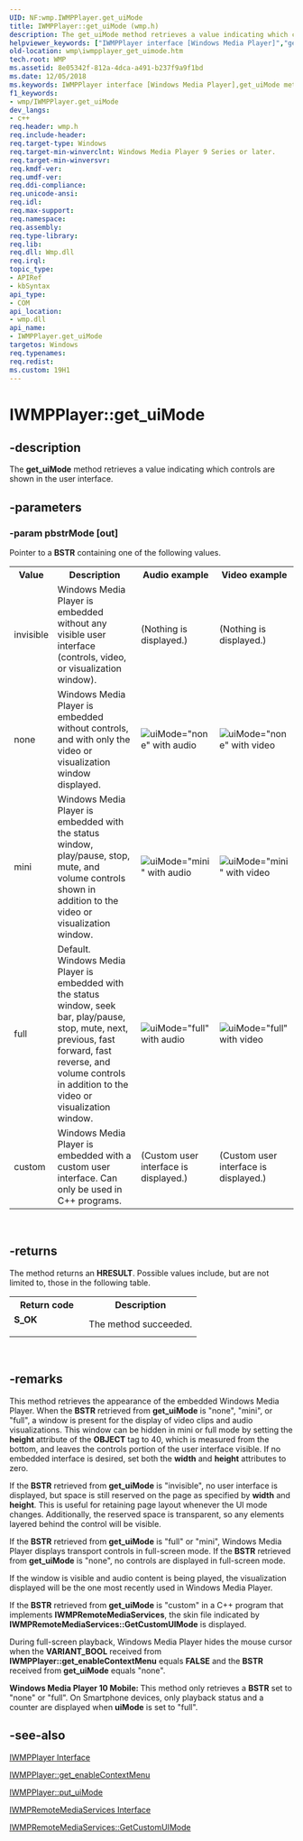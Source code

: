 ```yaml
---
UID: NF:wmp.IWMPPlayer.get_uiMode
title: IWMPPlayer::get_uiMode (wmp.h)
description: The get_uiMode method retrieves a value indicating which controls are shown in the user interface.
helpviewer_keywords: ["IWMPPlayer interface [Windows Media Player]","get_uiMode method","IWMPPlayer.get_uiMode","IWMPPlayer::get_uiMode","IWMPPlayerget_uiMode","get_uiMode","get_uiMode method [Windows Media Player]","get_uiMode method [Windows Media Player]","IWMPPlayer interface","wmp.iwmpplayer_get_uimode","wmp/IWMPPlayer::get_uiMode"]
old-location: wmp\iwmpplayer_get_uimode.htm
tech.root: WMP
ms.assetid: 8e05342f-812a-4dca-a491-b237f9a9f1bd
ms.date: 12/05/2018
ms.keywords: IWMPPlayer interface [Windows Media Player],get_uiMode method, IWMPPlayer.get_uiMode, IWMPPlayer::get_uiMode, IWMPPlayerget_uiMode, get_uiMode, get_uiMode method [Windows Media Player], get_uiMode method [Windows Media Player],IWMPPlayer interface, wmp.iwmpplayer_get_uimode, wmp/IWMPPlayer::get_uiMode
f1_keywords:
- wmp/IWMPPlayer.get_uiMode
dev_langs:
- c++
req.header: wmp.h
req.include-header: 
req.target-type: Windows
req.target-min-winverclnt: Windows Media Player 9 Series or later.
req.target-min-winversvr: 
req.kmdf-ver: 
req.umdf-ver: 
req.ddi-compliance: 
req.unicode-ansi: 
req.idl: 
req.max-support: 
req.namespace: 
req.assembly: 
req.type-library: 
req.lib: 
req.dll: Wmp.dll
req.irql: 
topic_type:
- APIRef
- kbSyntax
api_type:
- COM
api_location:
- wmp.dll
api_name:
- IWMPPlayer.get_uiMode
targetos: Windows
req.typenames: 
req.redist: 
ms.custom: 19H1
---
```


# IWMPPlayer::get_uiMode


## -description



The <b>get_uiMode</b> method retrieves a value indicating which controls are shown in the user interface.




## -parameters




### -param pbstrMode [out]

Pointer to a <b>BSTR</b> containing one of the following values.

<table>
<tr>
<th>Value
                </th>
<th>Description
                </th>
<th>Audio example
                </th>
<th>Video example
                </th>
</tr>
<tr>
<td>invisible</td>
<td>Windows Media Player is embedded without any visible user interface (controls, video, or visualization window).</td>
<td>(Nothing is displayed.)</td>
<td>(Nothing is displayed.)</td>
</tr>
<tr>
<td>none</td>
<td>Windows Media Player is embedded without controls, and with only the video or visualization window displayed.</td>
<td><img alt='uiMode="none" with audio' border="0" src="./images/uimode_none_audio_v11.png"/></td>
<td><img alt='uiMode="none" with video' border="0" src="./images/uimode_none_video_v11.png"/></td>
</tr>
<tr>
<td>mini</td>
<td>Windows Media Player is embedded with the status window, play/pause, stop, mute, and volume controls shown in addition to the video or visualization window.</td>
<td><img alt='uiMode="mini" with audio' border="0" src="./images/uimode_mini_audio_v11.png"/></td>
<td><img alt='uiMode="mini" with video' border="0" src="./images/uimode_mini_video_v11.png"/></td>
</tr>
<tr>
<td>full</td>
<td>Default. Windows Media Player is embedded with the status window, seek bar, play/pause, stop, mute, next, previous, fast forward, fast reverse, and volume controls in addition to the video or visualization window.</td>
<td><img alt='uiMode="full" with audio' border="0" src="./images/uimode_full_audio_v11.png"/></td>
<td><img alt='uiMode="full" with video' border="0" src="./images/uimode_full_video_v11.png"/></td>
</tr>
<tr>
<td>custom</td>
<td>Windows Media Player is embedded with a custom user interface. Can only be used in C++ programs.</td>
<td>(Custom user interface is displayed.)</td>
<td>(Custom user interface is displayed.)</td>
</tr>
</table>
 


## -returns



The method returns an <b>HRESULT</b>. Possible values include, but are not limited to, those in the following table.

<table>
<tr>
<th>Return code</th>
<th>Description</th>
</tr>
<tr>
<td width="40%">
<dl>
<dt><b>S_OK</b></dt>
</dl>
</td>
<td width="60%">
The method succeeded.

</td>
</tr>
</table>
 




## -remarks



This method retrieves the appearance of the embedded Windows Media Player. When the <b>BSTR</b> retrieved from <b>get_uiMode</b> is "none", "mini", or "full", a window is present for the display of video clips and audio visualizations. This window can be hidden in mini or full mode by setting the <b>height</b> attribute of the <b>OBJECT</b> tag to 40, which is measured from the bottom, and leaves the controls portion of the user interface visible. If no embedded interface is desired, set both the <b>width</b> and <b>height</b> attributes to zero.

If the <b>BSTR</b> retrieved from <b>get_uiMode</b> is "invisible", no user interface is displayed, but space is still reserved on the page as specified by <b>width</b> and <b>height</b>. This is useful for retaining page layout whenever the UI mode changes. Additionally, the reserved space is transparent, so any elements layered behind the control will be visible.

If the <b>BSTR</b> retrieved from <b>get_uiMode</b> is "full" or "mini", Windows Media Player displays transport controls in full-screen mode. If the <b>BSTR</b> retrieved from <b>get_uiMode</b> is "none", no controls are displayed in full-screen mode.

If the window is visible and audio content is being played, the visualization displayed will be the one most recently used in Windows Media Player.

If the <b>BSTR</b> retrieved from <b>get_uiMode</b> is "custom" in a C++ program that implements <b>IWMPRemoteMediaServices</b>, the skin file indicated by <b>IWMPRemoteMediaServices::GetCustomUIMode</b> is displayed.

During full-screen playback, Windows Media Player hides the mouse cursor when the <b>VARIANT_BOOL</b> received from <b>IWMPPlayer::get_enableContextMenu</b> equals <b>FALSE</b> and the <b>BSTR</b> received from <b>get_uiMode</b> equals "none".

<b>Windows Media Player 10 Mobile: </b>This method only retrieves a <b>BSTR</b> set to "none" or "full". On Smartphone devices, only playback status and a counter are displayed when <b>uiMode</b> is set to "full".




## -see-also




<a href="https://docs.microsoft.com/windows/desktop/api/wmp/nn-wmp-iwmpplayer">IWMPPlayer Interface</a>



<a href="https://docs.microsoft.com/windows/desktop/api/wmp/nf-wmp-iwmpplayer-get_enablecontextmenu">IWMPPlayer::get_enableContextMenu</a>



<a href="https://docs.microsoft.com/windows/desktop/api/wmp/nf-wmp-iwmpplayer-put_uimode">IWMPPlayer::put_uiMode</a>



<a href="https://docs.microsoft.com/windows/desktop/api/wmp/nn-wmp-iwmpremotemediaservices">IWMPRemoteMediaServices Interface</a>



<a href="https://docs.microsoft.com/windows/desktop/api/wmp/nf-wmp-iwmpremotemediaservices-getcustomuimode">IWMPRemoteMediaServices::GetCustomUIMode</a>
 

 

